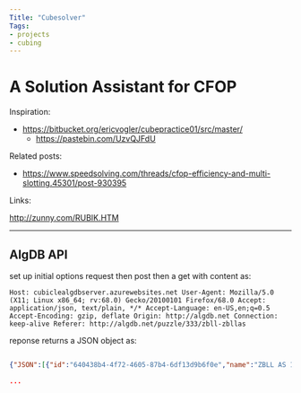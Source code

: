 ```yaml
---
Title: "Cubesolver"
Tags:
- projects
- cubing
---
```


# A Solution Assistant for CFOP

Inspiration: 

- https://bitbucket.org/ericvogler/cubepractice01/src/master/
    - https://pastebin.com/UzvQJFdU


Related posts:

- https://www.speedsolving.com/threads/cfop-efficiency-and-multi-slotting.45301/post-930395

Links:

http://zunny.com/RUBIK.HTM

---

## AlgDB API

set up initial options request
then post
then a get with content as:

`
Host: cubiclealgdbserver.azurewebsites.net
User-Agent: Mozilla/5.0 (X11; Linux x86_64; rv:68.0) Gecko/20100101 Firefox/68.0
Accept: application/json, text/plain, */*
Accept-Language: en-US,en;q=0.5
Accept-Encoding: gzip, deflate
Origin: http://algdb.net
Connection: keep-alive
Referer: http://algdb.net/puzzle/333/zbll-zbllas
`

reponse returns a JSON object as:

```json

{"JSON":[{"id":"640438b4-4f72-4605-87b4-6df13d9b6f0e","name":"ZBLL AS 1","shortName":"zbllas1","caseGroupName":"ZBLL AS","caseGroupNameWithParents":"ZBLL-ZBLL AS","caseGroupShortName":"zbllas","puzzleName":"3x3","puzzleShortName":"333","caseAlgs":[{"moves":"y' R U R' B' U R U' R' U' B U2 R U2 R'"},{"moves":"R U2 R' U R U R' U2 y' R' U' R U R' U R U R' U' R"},{"moves":"y' R U R' U' L' U2 R U' R' U2 L U' R U2 R'"}],"imageType":"puzzleImageGenerator","pigPuzzle":"3","pigCase":"y' R U R' U' L' U2 R U' R' U2 L U' R U2 R'","pigStage":"zbll","pigView":"plan","caseTypeEnum":"permutation"}, 

...

```
